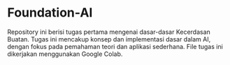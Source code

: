 # Foundation-AI
Repository ini berisi tugas pertama mengenai dasar-dasar Kecerdasan Buatan. Tugas ini mencakup konsep dan implementasi dasar dalam AI, dengan fokus pada pemahaman teori dan aplikasi sederhana. File tugas ini dikerjakan menggunakan Google Colab.
